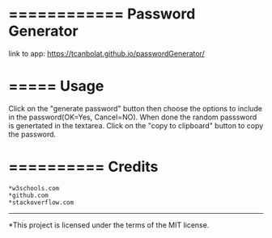 ============
Password Generator
============

link to app: https://tcanbolat.github.io/passwordGenerator/

=====
Usage
=====

Click on the "generate password" button then choose the options to include in the password(OK=Yes, Cancel=NO).
When done the random passsword is genertated in the textarea.
Click on the "copy to clipboard" button to copy the password.

==========
Credits
==========
    *w3schools.com
    *github.com
    *stackoverflow.com
-----------------------------------------------------------------
*This project is licensed under the terms of the MIT license.

